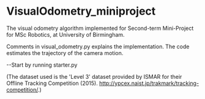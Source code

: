 # VisualOdometry_miniproject
The visual odometry algorithm implemented for Second-term Mini-Project for MSc Robotics, at University of Birmingham.

Comments in visual_odometry.py explains the implementation.
The code estimates the trajectory of the camera motion.

--Start by running starter.py


(The dataset used is the 'Level 3' dataset provided by ISMAR for their Offline Tracking Competition (2015). http://ypcex.naist.jp/trakmark/tracking-competition/.)
